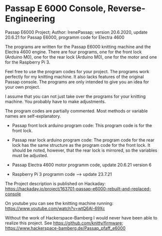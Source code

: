 # Passap E 6000 Console, Reverse-Engineering

Passap E6000 Project; 
Author: IrenePassap; 
version 20.6.2020, update 20.6.21 for Passap E6000, programm code for Electra 4600 


The programs are written for the Passap E6000 knitting machine and the Electra 4600 engine. There are four programs, one for the front lock (Arduino M0), one for the rear lock (Arduino M0), one for the motor and one for the Raspberry Pi 3.

Feel free to use the program codes for your project. The programs work perfectly for my knitting machine. It also lacks features of the original Passap console. The programs are only intended to give you an idea for your own project.

I assume that you can not just take over the programs for your knitting machine. You probably have to make adjustments.

The program codes are partially commented. Most methods or variable names are self-explanatory.

- Passap front lock arduino program code: This program code is for the front lock. 

- Passap rear lock arduino program code: The program code for the rear lock has the same structure as the program code for the front  lock. It should be noted, however, that the rear lock is mirrored, so the variables must be adjusted.

- Passap Electra 4600 motor programm code, update 20.6.21 version 6

- Raspberry Pi 3 programm code --> update 23.7.21

The Project description is published on Hackaday: https://hackaday.io/project/163701-passap-e6000-rebuilt-and-replaced-console

On youtube you can see the knitting machine running: https://www.youtube.com/watch?v=wtQ6Al-69Xc

Without the work of Hackerspace-Bamberg I would never have been able to realize this project. See https://github.com/knitty/firmware; https://www.hackerspace-bamberg.de/Passap_pfaff_e6000 

